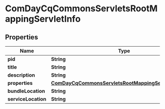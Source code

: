 

# ComDayCqCommonsServletsRootMappingServletInfo

## Properties

Name | Type | Description | Notes
------------ | ------------- | ------------- | -------------
**pid** | **String** |  |  [optional]
**title** | **String** |  |  [optional]
**description** | **String** |  |  [optional]
**properties** | [**ComDayCqCommonsServletsRootMappingServletProperties**](ComDayCqCommonsServletsRootMappingServletProperties.md) |  |  [optional]
**bundleLocation** | **String** |  |  [optional]
**serviceLocation** | **String** |  |  [optional]



